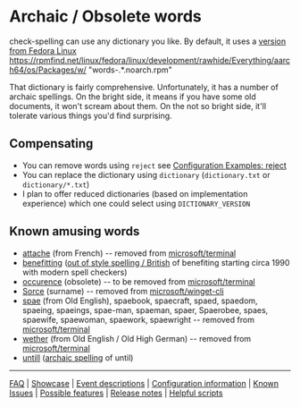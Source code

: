 # Archaic / Obsolete words

check-spelling can use any dictionary you like. By default, it uses a [version from Fedora Linux](https://github.com/check-spelling/check-spelling/tree/dictionary) https://rpmfind.net/linux/fedora/linux/development/rawhide/Everything/aarch64/os/Packages/w/ "words-.*.noarch.rpm"

That dictionary is fairly comprehensive. Unfortunately, it has a number of archaic spellings. On the bright side, it means if you have some old documents, it won't scream about them. On the not so bright side, it'll tolerate various things you'd find surprising.

## Compensating
* You can remove words using `reject` see [Configuration Examples: reject](./Configuration-Examples:-reject.md)
* You can replace the dictionary using `dictionary` (`dictionary.txt` or `dictionary/*.txt`)
* I plan to offer reduced dictionaries (based on implementation experience) which one could select using `DICTIONARY_VERSION`

## Known amusing words

* [attache](https://www.merriam-webster.com/dictionary/attache) (from French) -- removed from [microsoft/terminal](https://github.com/microsoft/terminal/commit/827cc42a45e7a68cabf426833cc409a2bec9d3ac#diff-4a97f7b6bd038d5e4082fe476036b224L28676)
* [benefitting](https://grammarist.com/spelling/benefiting-vs-benefitting/) ([out of style spelling / British](https://books.google.com/ngrams/graph?content=benefiting%2Cbenefitting&year_start=1800&year_end=2008&corpus=15&smoothing=3&share=&direct_url=t1%3B%2Cbenefiting%3B%2Cc0%3B.t1%3B%2Cbenefitting%3B%2Cc0) of benefiting starting circa 1990 with modern spell checkers)
* [occurence](https://english.stackexchange.com/questions/431928/is-occurence-a-word) (obsolete) -- to be removed from [microsoft/terminal](https://github.com/microsoft/terminal/pull/9679)
* [Sorce](https://en.wiktionary.org/wiki/Sorce) (surname) -- removed from [microsoft/winget-cli](https://github.com/microsoft/winget-cli/commit/3c10211f321701f313ca56593e4944f963110dbe)
* [spae](https://www.dictionary.com/browse/spae) (from Old English), spaebook, spaecraft, spaed, spaedom, spaeing, spaeings, spae-man, spaeman, spaer, Spaerobee, spaes, spaewife, spaewoman, spaework, spaewright -- removed from [microsoft/terminal](https://github.com/microsoft/terminal/commit/dc43524eb23feb9962e5277c639628d0e982f1bf#diff-4a97f7b6bd038d5e4082fe476036b224)
* [wether](https://www.dictionary.com/browse/wether)  (from Old English / Old High German) -- removed from [microsoft/terminal](https://github.com/microsoft/terminal/commit/9409e851d043775ea973a7cc50cc1ba0c2f660a2#diff-4a97f7b6bd038d5e4082fe476036b224)
* [untill](https://en.wiktionary.org/wiki/untill) ([archaic spelling](https://books.google.com/ngrams/graph?content=untill%2Cuntil&year_start=1800&year_end=2008&corpus=15&smoothing=3&share=&direct_url=t1%3B%2Cuntill%3B%2Cc0%3B.t1%3B%2Cuntil%3B%2Cc0) of until)

---
[FAQ](FAQ.md) | [Showcase](Showcase.md) | [Event descriptions](Event-descriptions.md) | [Configuration information](Configuration-information.md) | [Known Issues](Known-Issues.md) | [Possible features](Possible-features.md) | [Release notes](Release-notes.md) | [Helpful scripts](Helpful-scripts.md)
